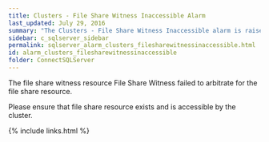 ```yaml
---
title: Clusters - File Share Witness Inaccessible Alarm
last_updated: July 29, 2016
summary: "The Clusters - File Share Witness Inaccessible alarm is raised when the cluster resource File Share Witness in a clustered service or Cluster Group application failed."
sidebar: c_sqlserver_sidebar
permalink: sqlserver_alarm_clusters_filesharewitnessinaccessible.html
id: alarm_clusters_filesharewitnessinaccessible
folder: ConnectSQLServer
---
```



The file share witness resource File Share Witness failed to arbitrate for the file share resource.

Please ensure that file share resource exists and is accessible by the cluster.

{% include links.html %}

